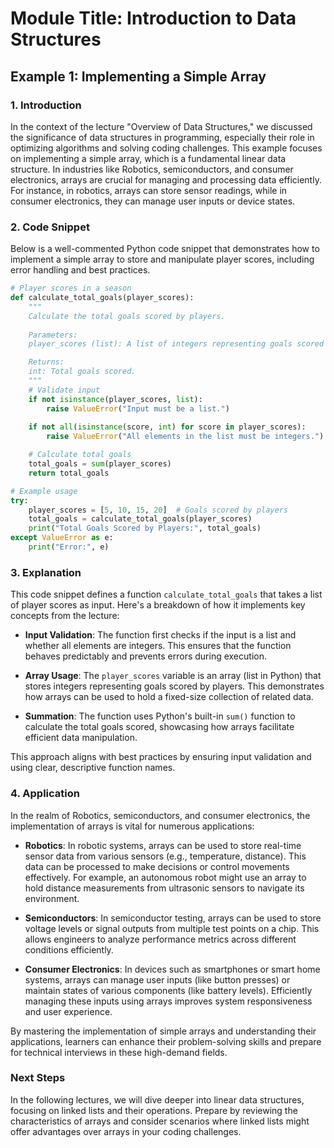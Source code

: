 # Module Title: Introduction to Data Structures

## Example 1: Implementing a Simple Array

### 1. Introduction
In the context of the lecture "Overview of Data Structures," we discussed the significance of data structures in programming, especially their role in optimizing algorithms and solving coding challenges. This example focuses on implementing a simple array, which is a fundamental linear data structure. In industries like Robotics, semiconductors, and consumer electronics, arrays are crucial for managing and processing data efficiently. For instance, in robotics, arrays can store sensor readings, while in consumer electronics, they can manage user inputs or device states.

### 2. Code Snippet
Below is a well-commented Python code snippet that demonstrates how to implement a simple array to store and manipulate player scores, including error handling and best practices.

```python
# Player scores in a season
def calculate_total_goals(player_scores):
    """
    Calculate the total goals scored by players.
    
    Parameters:
    player_scores (list): A list of integers representing goals scored by each player.

    Returns:
    int: Total goals scored.
    """
    # Validate input
    if not isinstance(player_scores, list):
        raise ValueError("Input must be a list.")
    
    if not all(isinstance(score, int) for score in player_scores):
        raise ValueError("All elements in the list must be integers.")

    # Calculate total goals
    total_goals = sum(player_scores)
    return total_goals

# Example usage
try:
    player_scores = [5, 10, 15, 20]  # Goals scored by players
    total_goals = calculate_total_goals(player_scores)
    print("Total Goals Scored by Players:", total_goals)
except ValueError as e:
    print("Error:", e)
```

### 3. Explanation
This code snippet defines a function `calculate_total_goals` that takes a list of player scores as input. Here's a breakdown of how it implements key concepts from the lecture:

- **Input Validation**: The function first checks if the input is a list and whether all elements are integers. This ensures that the function behaves predictably and prevents errors during execution.
  
- **Array Usage**: The `player_scores` variable is an array (list in Python) that stores integers representing goals scored by players. This demonstrates how arrays can be used to hold a fixed-size collection of related data.

- **Summation**: The function uses Python's built-in `sum()` function to calculate the total goals scored, showcasing how arrays facilitate efficient data manipulation.

This approach aligns with best practices by ensuring input validation and using clear, descriptive function names.

### 4. Application
In the realm of Robotics, semiconductors, and consumer electronics, the implementation of arrays is vital for numerous applications:

- **Robotics**: In robotic systems, arrays can be used to store real-time sensor data from various sensors (e.g., temperature, distance). This data can be processed to make decisions or control movements effectively. For example, an autonomous robot might use an array to hold distance measurements from ultrasonic sensors to navigate its environment.

- **Semiconductors**: In semiconductor testing, arrays can be used to store voltage levels or signal outputs from multiple test points on a chip. This allows engineers to analyze performance metrics across different conditions efficiently.

- **Consumer Electronics**: In devices such as smartphones or smart home systems, arrays can manage user inputs (like button presses) or maintain states of various components (like battery levels). Efficiently managing these inputs using arrays improves system responsiveness and user experience.

By mastering the implementation of simple arrays and understanding their applications, learners can enhance their problem-solving skills and prepare for technical interviews in these high-demand fields. 

### Next Steps
In the following lectures, we will dive deeper into linear data structures, focusing on linked lists and their operations. Prepare by reviewing the characteristics of arrays and consider scenarios where linked lists might offer advantages over arrays in your coding challenges.